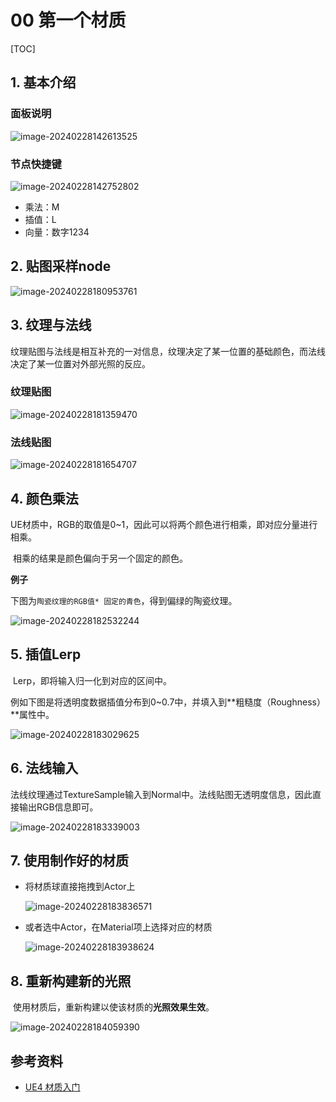 # 00 第一个材质

[TOC]

## 1. 基本介绍

### 面板说明

![image-20240228142613525](./assets/image-20240228142613525.png)

### 节点快捷键

![image-20240228142752802](./assets/image-20240228142752802.png)

* 乘法：M
* 插值：L
* 向量：数字1234

## 2. 贴图采样node

![image-20240228180953761](./assets/image-20240228180953761.png)

## 3. 纹理与法线

​	纹理贴图与法线是相互补充的一对信息，纹理决定了某一位置的基础颜色，而法线决定了某一位置对外部光照的反应。

### **纹理贴图**

![image-20240228181359470](./assets/image-20240228181359470.png)

### **法线贴图**

![image-20240228181654707](./assets/image-20240228181654707.png)

## 4. 颜色乘法

​	UE材质中，RGB的取值是0~1，因此可以将两个颜色进行相乘，即对应分量进行相乘。

​	相乘的结果是颜色偏向于另一个固定的颜色。

**例子**

​	下图为`陶瓷纹理的RGB值* 固定的青色`，得到偏绿的陶瓷纹理。

![image-20240228182532244](./assets/image-20240228182532244.png)

## 5. 插值Lerp

​	Lerp，即将输入归一化到对应的区间中。

​	例如下图是将透明度数据插值分布到0~0.7中，并填入到**粗糙度（Roughness）**属性中。

![image-20240228183029625](./assets/image-20240228183029625.png)

## 6. 法线输入

​	法线纹理通过TextureSample输入到Normal中。法线贴图无透明度信息，因此直接输出RGB信息即可。

![image-20240228183339003](./assets/image-20240228183339003.png)

## 7. 使用制作好的材质

* 将材质球直接拖拽到Actor上

  ![image-20240228183836571](./assets/image-20240228183836571.png)

* 或者选中Actor，在Material项上选择对应的材质

  ![image-20240228183938624](./assets/image-20240228183938624.png)

## 8. 重新构建新的光照

​	使用材质后，重新构建以使该材质的**光照效果生效**。

![image-20240228184059390](./assets/image-20240228184059390.png)



## 参考资料

* [UE4 材质入门](https://www.bilibili.com/video/BV1GJ411j7d4/?spm_id_from=333.337.search-card.all.click)

